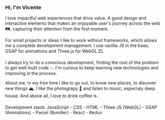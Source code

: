 ### Hi, I'm Vicente

I love impactful web experiences that drive value. A good design and interactive elements that makes an enjoyable user's journey across the web 🛤, capturing their attention from the first moment.

For small projects or ideas I like to work without frameworks, which allows me a complete development management. I use vanilla JS in the base, GSAP for animations and Three.js for WebGL 🎞.

I always try to do a conscious development, finding the root of the problem to get well-built code 💡. I'm curious to keep learning new technologies and improving in the process.

About me, in my free time I like to go out, to know new places, to discover new things 🏔. I like the photograpy 📸 and listen to music, especialy deep house. And above all, I love to drink coffee ☕. 

Development stack: JavaScript - CSS - HTML - Three JS (WebGL) - GSAP (Animations) - Parcel (Bundler) - React - Redux













<!--
**vicente-astorga/vicente-astorga** is a ✨ _special_ ✨ repository because its `README.md` (this file) appears on your GitHub profile.

Here are some ideas to get you started:

- 🔭 I’m currently working on ...
- 🌱 I’m currently learning ...
- 👯 I’m looking to collaborate on ...
- 🤔 I’m looking for help with ...
- 💬 Ask me about ...
- 📫 How to reach me: ...
- 😄 Pronouns: ...
- ⚡ Fun fact: ...
-->

